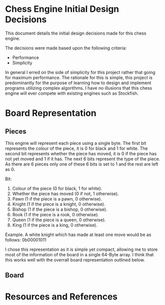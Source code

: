 Chess Engine Initial Design Decisions
=====================================

This document details the initial design decisions made for this chess
engine.

The decisions were made based upon the following criteria:

- Performance
- Simplicity

In general I erred on the side of simplicity for this project rather
that going for maximum performance. The rationale for this is simple,
this project is predominantly for the purpose of learning how to design
and implement programs utilizing complex algorithms. I have no illusions
that this chess engine will ever compete with existing engines such as
Stockfish.

# Board Representation

## Pieces

This engine will represent each piece using a single byte. The first bit
represents the colour of the piece, it is 0 for black and 1 for white.
The second bit represents whether the piece has moved, it is 0 if the
piece has not yet moved and 1 if it has. The next 6 bits represent the
type of the piece. As there are 6 pieces only one of these 6 bits is set
to 1 and the rest are left as 0.

Bit:
1. Colour of the piece (0 for black, 1 for white).
2. Whether the piece has moved (0 if not, 1 otherwise).
3. Pawn (1 if the piece is a pawn, 0 otherwise).
4. Knight (1 if the piece is a knight, 0 otherwise).
5. Bishop (1 if the piece is a bishop, 0 otherwise).
6. Rook (1 if the piece is a rook, 0 otherwise).
7. Queen (1 if the piece is a queen, 0 otherwise).
8. King (1 if the piece is a king, 0 otherwise).

Example. A white knight which has made at least one move would be as
follows: 0b00001011

I chose this representation as it is simple yet compact, allowing me to
store most of the information of the board in a single 64-Byte array. I
think that this works well with the overrall board representation
outlined below.

## Board



# Resources and References